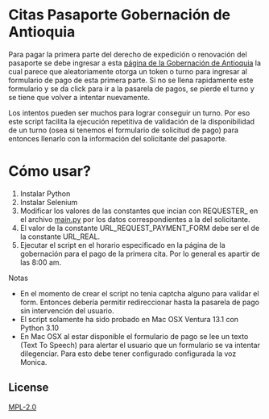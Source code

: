 # Citas Pasaporte Gobernación de Antioquia

Para pagar la primera parte del derecho de expedición o renovación del pasaporte se debe ingresar a esta [página de la Gobernación de Antioquia](https://sedeelectronica.antioquia.gov.co/pasaporte/user/pago/) la cual parece que aleatoriamente otorga un token o turno para ingresar al formulario de pago de esta primera parte. Si no se llena rapidamente este formulario y se da click para ir a la pasarela de pagos, se pierde el turno y se tiene que volver a intentar nuevamente.

Los intentos pueden ser muchos para lograr conseguir un turno. Por eso este script facilita la ejecución repetitiva de validación de la disponibilidad de un turno (osea si tenemos el formulario de solicitud de pago) para entonces llenarlo con la información del solicitante del pasaporte.

# Cómo usar?

1. Instalar Python
2. Instalar Selenium
3. Modificar los valores de las constantes  que incian con REQUESTER_ en el archivo [main.py](https://github.com/llanox/pasaporte_gobernacion_antioquia/blob/main/main.py) por los datos correspondientes a la del solicitante.
4. El valor de la constante URL_REQUEST_PAYMENT_FORM debe ser el de la constante URL_REAL. 
5. Ejecutar el script en el horario especificado en la página de la gobernación para el pago de la primera cita. Por lo general es apartir de las 8:00 am.

Notas
- En el momento de crear el script no tenia captcha alguno para validar el form. Entonces debería permitir redireccionar hasta la pasarela de pago sin intervención del usuario.
- El script solamente ha sido probado en Mac OSX Ventura 13.1 con Python 3.10
- En Mac OSX al estar disponible el formulario de pago se lee un texto (Text To Speech) para alertar el usuario que un formulario se va intentar dilegenciar. Para esto debe tener configurado configurada la voz Monica.




## License

[MPL-2.0](https://choosealicense.com/licenses/mpl-2.0/)
